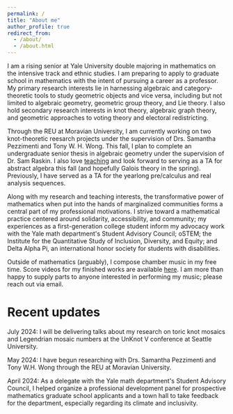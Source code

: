 ```yaml
---
permalink: /
title: "About me"
author_profile: true
redirect_from: 
  - /about/
  - /about.html
---
```


I am a rising senior at Yale University double majoring in mathematics on the intensive track and ethnic studies. I am preparing to apply to graduate school in mathematics with the intent of pursuing a career as a professor. My primary research interests lie in harnessing algebraic and category-theoretic tools to study geometric objects and vice versa, including but not limited to algebraic geometry, geometric group theory, and Lie theory. I also hold secondary research interests in knot theory, algebraic graph theory, and geometric approaches to voting theory and electoral redistricting.

Through the REU at Moravian University, I am currently working on two knot-theoretic reesarch projects under the supervision of Drs. Samantha Pezzimenti and Tony W. H. Wong. This fall, I plan to complete an undergraduate senior thesis in algebraic geometry under the supervision of Dr. Sam Raskin. I also love [teaching](https://luc-ta.github.io/teaching/) and look forward to serving as a TA for abstract algebra this fall (and hopefully Galois theory in the spring). Previously, I have served as a TA for the yearlong pre/calculus and real analysis sequences.

Along with my research and teaching interests, the transformative power of mathematics when put into the hands of marginalized communities forms a central part of my professional motivations. I strive toward a mathematical practice centered around solidarity, accessibility, and community; my experiences as a first-generation college student inform my advocacy work with the Yale math department's Student Advisory Council; oSTEM; the Institute for the Quantitative Study of Inclusion, Diversity, and Equity; and Delta Alpha Pi, an international honor society for students with disabilities.

Outside of mathematics (arguably), I compose chamber music in my free time. Score videos for my finished works are available [here](https://luc-ta.github.io/music/). I am more than happy to supply parts to anyone interested in performing my music; please reach out via email.

Recent updates
======
July 2024: I will be delivering talks about my research on toric knot mosaics and Legendrian mosaic numbers at the UnKnot V conference at Seattle University.

May 2024: I have begun researching with Drs. Samantha Pezzimenti and Tony W.H. Wong through the REU at Moravian University.

April 2024: As a delegate with the Yale math department's Student Advisory Council, I helped organize a professional development panel for prospective mathematics graduate school applicants and a town hall to take feedback for the department, especially regarding its climate and inclusivity.
